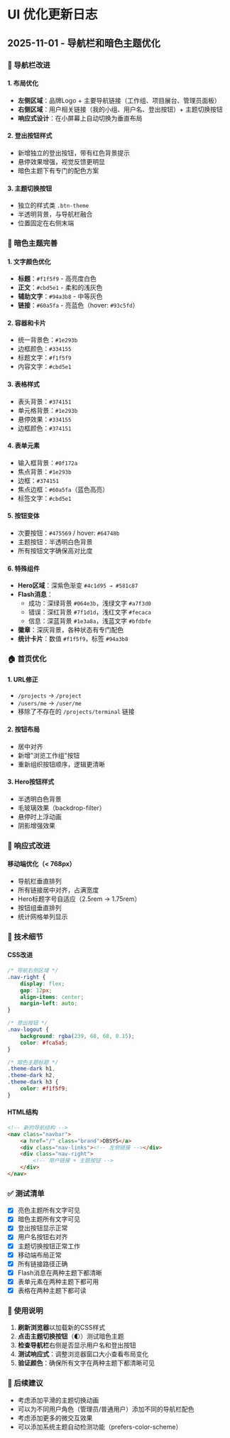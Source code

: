 # UI 优化更新日志

## 2025-11-01 - 导航栏和暗色主题优化

### 🎨 导航栏改进

#### 1. 布局优化
- **左侧区域**：品牌Logo + 主要导航链接（工作组、项目展台、管理员面板）
- **右侧区域**：用户相关链接（我的小组、用户名、登出按钮）+ 主题切换按钮
- **响应式设计**：在小屏幕上自动切换为垂直布局

#### 2. 登出按钮样式
- 新增独立的登出按钮，带有红色背景提示
- 悬停效果增强，视觉反馈更明显
- 暗色主题下有专门的配色方案

#### 3. 主题切换按钮
- 独立的样式类 `.btn-theme`
- 半透明背景，与导航栏融合
- 位置固定在右侧末端

### 🌙 暗色主题完善

#### 1. 文字颜色优化
- **标题**：`#f1f5f9` - 高亮度白色
- **正文**：`#cbd5e1` - 柔和的浅灰色
- **辅助文字**：`#94a3b8` - 中等灰色
- **链接**：`#60a5fa` - 亮蓝色（hover: `#93c5fd`）

#### 2. 容器和卡片
- 统一背景色：`#1e293b`
- 边框颜色：`#334155`
- 标题文字：`#f1f5f9`
- 内容文字：`#cbd5e1`

#### 3. 表格样式
- 表头背景：`#374151`
- 单元格背景：`#1e293b`
- 悬停效果：`#334155`
- 边框颜色：`#374151`

#### 4. 表单元素
- 输入框背景：`#0f172a`
- 焦点背景：`#1e293b`
- 边框：`#374151`
- 焦点边框：`#60a5fa`（蓝色高亮）
- 标签文字：`#cbd5e1`

#### 5. 按钮变体
- 次要按钮：`#475569` / hover: `#64748b`
- 主题按钮：半透明白色背景
- 所有按钮文字确保高对比度

#### 6. 特殊组件
- **Hero区域**：深紫色渐变 `#4c1d95 → #581c87`
- **Flash消息**：
  - 成功：深绿背景 `#064e3b`，浅绿文字 `#a7f3d0`
  - 错误：深红背景 `#7f1d1d`，浅红文字 `#fecaca`
  - 信息：深蓝背景 `#1e3a8a`，浅蓝文字 `#bfdbfe`
- **徽章**：深灰背景，各种状态有专门配色
- **统计卡片**：数值 `#f1f5f9`，标签 `#94a3b8`

### 🏠 首页优化

#### 1. URL修正
- `/projects` → `/project`
- `/users/me` → `/user/me`
- 移除了不存在的 `/projects/terminal` 链接

#### 2. 按钮布局
- 居中对齐
- 新增"浏览工作组"按钮
- 重新组织按钮顺序，逻辑更清晰

#### 3. Hero按钮样式
- 半透明白色背景
- 毛玻璃效果（backdrop-filter）
- 悬停时上浮动画
- 阴影增强效果

### 📱 响应式改进

#### 移动端优化（< 768px）
- 导航栏垂直排列
- 所有链接居中对齐，占满宽度
- Hero标题字号自适应（2.5rem → 1.75rem）
- 按钮组垂直排列
- 统计网格单列显示

### 🎯 技术细节

#### CSS改进
```css
/* 导航右侧区域 */
.nav-right {
    display: flex;
    gap: 12px;
    align-items: center;
    margin-left: auto;
}

/* 登出按钮 */
.nav-logout {
    background: rgba(239, 68, 68, 0.15);
    color: #fca5a5;
}

/* 暗色主题标题 */
.theme-dark h1,
.theme-dark h2,
.theme-dark h3 {
    color: #f1f5f9;
}
```

#### HTML结构
```html
<!-- 新的导航结构 -->
<nav class="navbar">
    <a href="/" class="brand">DBSYS</a>
    <div class="nav-links"><!-- 左侧链接 --></div>
    <div class="nav-right">
        <!-- 用户链接 + 主题按钮 -->
    </div>
</nav>
```

### ✅ 测试清单

- [x] 亮色主题所有文字可见
- [x] 暗色主题所有文字可见
- [x] 登出按钮显示正常
- [x] 用户名按钮右对齐
- [x] 主题切换按钮正常工作
- [x] 移动端布局正常
- [x] 所有链接路径正确
- [x] Flash消息在两种主题下都清晰
- [x] 表单元素在两种主题下都可用
- [x] 表格在两种主题下都可读

### 🚀 使用说明

1. **刷新浏览器**以加载新的CSS样式
2. **点击主题切换按钮**（🌓）测试暗色主题
3. **检查导航栏**右侧是否显示用户名和登出按钮
4. **测试响应式**：调整浏览器窗口大小查看布局变化
5. **验证颜色**：确保所有文字在两种主题下都清晰可见

### 📝 后续建议

- 考虑添加平滑的主题切换动画
- 可以为不同用户角色（管理员/普通用户）添加不同的导航栏配色
- 考虑添加更多的微交互效果
- 可以添加系统主题自动检测功能（prefers-color-scheme）

